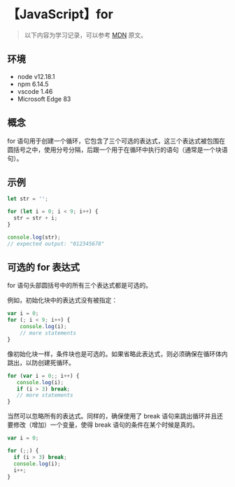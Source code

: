 # 【JavaScript】for

> 以下内容为学习记录，可以参考 [MDN][1] 原文。

## 环境

- node v12.18.1
- npm 6.14.5
- vscode 1.46
- Microsoft Edge 83

## 概念

for 语句用于创建一个循环，它包含了三个可选的表达式，这三个表达式被包围在圆括号之中，使用分号分隔，后跟一个用于在循环中执行的语句（通常是一个块语句）。

## 示例

```js
let str = '';

for (let i = 0; i < 9; i++) {
  str = str + i;
}

console.log(str);
// expected output: "012345678"
```

## 可选的 for 表达式

for 语句头部圆括号中的所有三个表达式都是可选的。

例如，初始化块中的表达式没有被指定：

```js
var i = 0;
for (; i < 9; i++) {
    console.log(i);
    // more statements
}
```

像初始化块一样，条件块也是可选的。如果省略此表达式，则必须确保在循环体内跳出，以防创建死循环。

```js
for (var i = 0;; i++) {
   console.log(i);
   if (i > 3) break;
   // more statements
}
```

当然可以忽略所有的表达式。同样的，确保使用了 break 语句来跳出循环并且还要修改（增加）一个变量，使得 break 语句的条件在某个时候是真的。

```js
var i = 0;

for (;;) {
  if (i > 3) break;
  console.log(i);
  i++;
}
```


[1]: https://developer.mozilla.org/zh-CN/docs/Web/JavaScript/Reference/Statements/for
